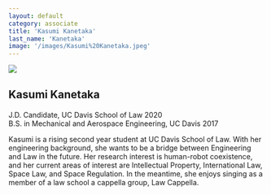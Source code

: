 ```yaml
---
layout: default
category: associate
title: 'Kasumi Kanetaka'
last_name: 'Kanetaka'
image: '/images/Kasumi%20Kanetaka.jpeg'
---
```


<img src="{{ page.image }}">

<h2 class="team-title">Kasumi Kanetaka</h2>
<h4 class="team-position"></h4>
<p>J.D. Candidate, UC Davis School of Law 2020<br>
B.S. in Mechanical and Aerospace Engineering, UC Davis 2017</p> 

<p>Kasumi is a rising second year student at UC Davis School of Law. With her engineering background, she wants to be a bridge between Engineering and Law in the future. Her research interest is human-robot coexistence, and her current areas of interest are Intellectual Property, International Law, Space Law, and Space Regulation. In the meantime, she enjoys singing as a member of a law school a cappella group, Law Cappella.</p>
<ul class="team-member-other-info"></ul>
